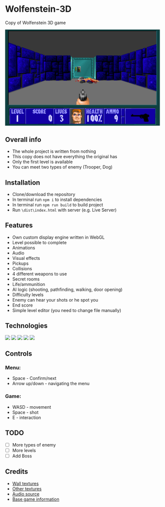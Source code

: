 # Wolfenstein-3D
Copy of Wolfenstein 3D game

![look](img/look.png)


##  Overall info

- The whole project is written from nothing
- This copy does not have everything the original has
- Only the first level is available
- You can meet two types of enemy (Trooper, Dog)

## Installation

 - Clone/download the repository
 - In terminal run `npm i` to install dependencies
 - In terminal run `npm run build` to build project
 - Run `\dist\index.html` with server (e.g. Live Server)
    

## Features

- Own custom display engine written in WebGL
- Level possible to complete
- Animations
- Audio
- Visual effects
- Pickups
- Collisions
- 4 different weapons to use
- Secret rooms
- Life/ammunition
- AI logic (shooting, pathfinding, walking, door opening)
- Difficulty levels
- Enemy can hear your shots or he spot you
- End score
- Simple level editor (you need to change file manually)

## Technologies

<p>
 <img src="https://img.shields.io/badge/TypeScript-3178C6?logo=TypeScript&logoColor=white&style=for-the-badge" /> 
 <img src="https://img.shields.io/badge/WebGL-990000?logo=WebGL&logoColor=black&style=for-the-badge" /> 
 <img src="https://img.shields.io/badge/JavaScript-F7DF1E?logo=JavaScript&logoColor=black&style=for-the-badge" /> 
 <img src="https://img.shields.io/badge/HTML5-E34F26?logo=HTML5&logoColor=white&style=for-the-badge" /> 
 <img src="https://img.shields.io/badge/CSS3-1572B6?logo=CSS3&logoColor=white&style=for-the-badge" /> 
</p>



## Controls

### Menu:
- Space - Confirm/next
- Arrow up/down - navigating the menu

### Game:
- WASD - movement
- Space - shot
- E - interaction

## TODO
- [ ] More types of enemy
- [ ] More levels
- [ ] Add Boss

## Credits

- [Wall textures](https://www.textures-resource.com/pc_computer/wolf3d/texture/1375/)
- [Other textures](https://www.spriters-resource.com/pc_computer/wolfenstein3d/)
- [Audio source](https://www.sounds-resource.com/pc_computer/wolfenstein3d/sound/1443/)
- [Base game information](http://www.wolfenstein3d.co.uk)
